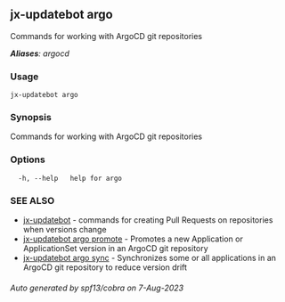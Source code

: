 ## jx-updatebot argo

Commands for working with ArgoCD git repositories

***Aliases**: argocd*

### Usage

```
jx-updatebot argo
```

### Synopsis

Commands for working with ArgoCD git repositories

### Options

```
  -h, --help   help for argo
```

### SEE ALSO

* [jx-updatebot](jx-updatebot.md)	 - commands for creating Pull Requests on repositories when versions change
* [jx-updatebot argo promote](jx-updatebot_argo_promote.md)	 - Promotes a new Application or ApplicationSet version in an ArgoCD git repository
* [jx-updatebot argo sync](jx-updatebot_argo_sync.md)	 - Synchronizes some or all applications in an ArgoCD git repository to reduce version drift

###### Auto generated by spf13/cobra on 7-Aug-2023
